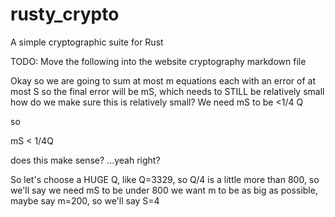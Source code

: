 # rusty_crypto
A simple cryptographic suite for Rust

TODO: Move the following into the website cryptography markdown file

Okay so we are going to sum at most m equations
each with an error of at most S
so the final error will be mS, which needs to STILL be relatively small
how do we make sure this is relatively small? We need mS to be <1/4 Q

so

mS < 1/4Q

does this make sense? ...yeah right?

So let's choose a HUGE Q, like Q=3329, so Q/4 is a little more than 800, so we'll say we need mS to be under 800
we want m to be as big as possible, maybe say m=200, so we'll say S=4